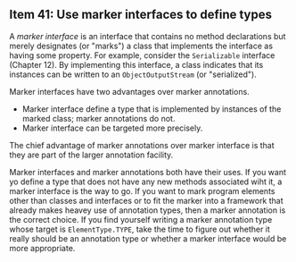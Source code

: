 ## Item 41: Use marker interfaces to define types

A _marker interface_ is an interface that contains no method declarations but merely designates (or "marks") a class
that implements the interface as having some property. For example, consider the `Serializable` interface (Chapter 12).
By implementing this interface, a class indicates that its instances can be written to an `ObjectOutputStream` (or "serialized").

Marker interfaces have two advantages over marker annotations.
- Marker interface define a type that is implemented by instances of the marked class; marker annotations do not.
- Marker interface can be targeted more precisely.

The chief advantage of marker annotations over marker interface is that they are part of the larger annotation facility.

Marker interfaces and marker annotations both have their uses.
If you want yo define a type that does not have any new methods associated wiht it,
a marker interface is the way to go. If you want to mark program elements other than classes and interfaces
or  to fit the marker into a framework that already makes heavey use of annotation types, then a marker annotation is the correct choice.
If you find yourself writing a marker annotation type whose target is `ElementType.TYPE`,
take the time to figure out whether it really should be an annotation type or whether a marker interface would be more appropriate.
